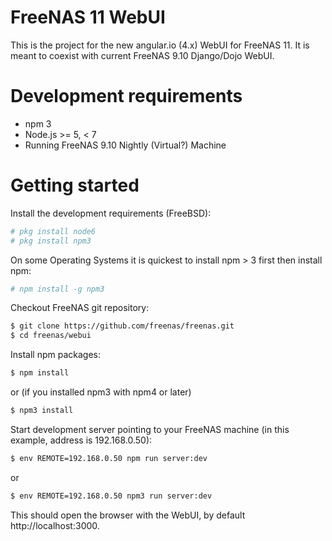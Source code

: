 FreeNAS 11 WebUI
================

This is the project for the new angular.io (4.x) WebUI for FreeNAS 11. It is meant to coexist with current FreeNAS 9.10 Django/Dojo WebUI.

# Development requirements

  - npm 3
  - Node.js >= 5, < 7
  - Running FreeNAS 9.10 Nightly (Virtual?) Machine


# Getting started

Install the development requirements (FreeBSD):

```sh
# pkg install node6
# pkg install npm3
```

On some Operating Systems it is quickest to install npm > 3 first then install npm:

```sh
# npm install -g npm3
```

Checkout FreeNAS git repository:

```sh
$ git clone https://github.com/freenas/freenas.git
$ cd freenas/webui
```

Install npm packages:

```sh
$ npm install
```

or (if you installed npm3 with npm4 or later)

```sh
$ npm3 install
```

Start development server pointing to your FreeNAS machine (in this example, address is 192.168.0.50):

```sh
$ env REMOTE=192.168.0.50 npm run server:dev
```

or

```sh
$ env REMOTE=192.168.0.50 npm3 run server:dev
```

This should open the browser with the WebUI, by default http://localhost:3000.
